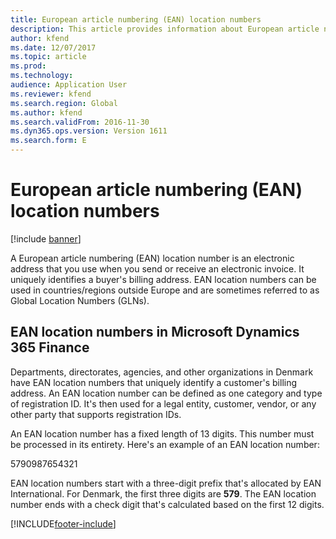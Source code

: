 ```yaml
---
title: European article numbering (EAN) location numbers
description: This article provides information about European article numbering (EAN) location numbers.
author: kfend
ms.date: 12/07/2017
ms.topic: article
ms.prod: 
ms.technology: 
audience: Application User
ms.reviewer: kfend
ms.search.region: Global
ms.author: kfend
ms.search.validFrom: 2016-11-30
ms.dyn365.ops.version: Version 1611
ms.search.form: E
---
```


# European article numbering (EAN) location numbers

[!include [banner](../../includes/banner.md)]

A European article numbering (EAN) location number is an electronic address that you use when you send or receive an electronic invoice. It uniquely identifies a buyer's billing address. EAN location numbers can be used in countries/regions outside Europe and are sometimes referred to as Global Location Numbers (GLNs).

## EAN location numbers in Microsoft Dynamics 365 Finance

Departments, directorates, agencies, and other organizations in Denmark have EAN location numbers that uniquely identify a customer's billing address. An EAN location number can be defined as one category and type of registration ID. It's then used for a legal entity, customer, vendor, or any other party that supports registration IDs.

An EAN location number has a fixed length of 13 digits. This number must be processed in its entirety. Here's an example of an EAN location number:

5790987654321

EAN location numbers start with a three-digit prefix that's allocated by EAN International. For Denmark, the first three digits are **579**. The EAN location number ends with a check digit that's calculated based on the first 12 digits.

[!INCLUDE[footer-include](../../../includes/footer-banner.md)]
